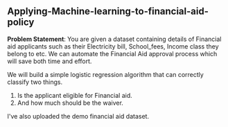 ## Applying-Machine-learning-to-financial-aid-policy
**Problem Statement**: You are given a dataset containing details of Financial aid applicants such as their Electricity bill, School_fees, Income class they belong to etc. We can automate the Financial Aid approval process which will save both time and effort. 

We will build a simple logistic regression algorithm that can correctly classify two things.

1.   Is the applicant eligible for Financial aid.
2.   And how much should be the waiver.

I've also uploaded the demo financial aid dataset. 
